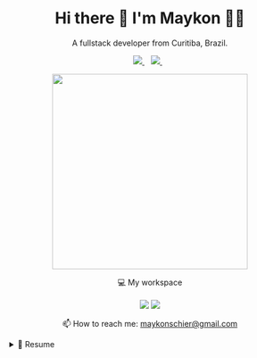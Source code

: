 

<h1 align='center'>
  Hi there 👋 I'm Maykon 👨‍💻
</h1>

<p align='center'>
  A fullstack developer from Curitiba, Brazil.
</p>



<p align='center'>
  
  <a href="https://www.linkedin.com/in/maykonschier/">
    <img src="https://img.shields.io/badge/linkedin-%230077B5.svg?&style=for-the-badge&logo=linkedin&logoColor=white" />
  </a>&nbsp;&nbsp;
  <a href="https://instagram.com/konschier/">
    <img src="https://img.shields.io/badge/instagram-%23E4405F.svg?&style=for-the-badge&logo=instagram&logoColor=white" />        
  </a>&nbsp;&nbsp;
  
</p>

<p align='center'>
  <a href="#"><img src="https://github-readme-stats.vercel.app/api?username=konschier&show_icons=true&count_private=true&theme=dark" width="350"></a>
</p>

<p align='center'>
  💻 My workspace<br/><br/>
  <img src="https://img.shields.io/badge/Debian-A81D33?style=for-the-badge&logo=debian&logoColor=white" />
  <img src="https://img.shields.io/badge/windows-%230078D6.svg?&style=for-the-badge&logo=windows&logoColor=white" />
</p>


<p align='center'>
  📫 How to reach me: <a href='mailto:maykonschier@gmail.com'>maykonschier@gmail.com</a>
</p>

<details>
  <summary>📃 Resume</summary>


## Education

- 📖 **Computer Systems Analyst**\
📆 2020 - Moment\
📍 **Uniandrade** - Curitiba, Brazil
  
- 📖 **Electronics**\
📆 2026 - 2017\
📍 **SENAI** - Curitiba, Brazil

## Experience
  
<img align="right" src="https://img.shields.io/badge/Python-3776AB?logo=python&logoColor=white" />
<img align="right" src="https://img.shields.io/badge/flask-%23000.svg?logo=flask&logoColor=white" />
<img align="right" src="https://img.shields.io/badge/AWS-%23FF9900.svg?logo=amazon-aws&logoColor=white" />
<img align="right" src="https://img.shields.io/badge/jenkins-%232C5263.svg?logo=jenkins&logoColor=white" />
<img align="right" src ="https://img.shields.io/badge/MongoDB-%234ea94b.svg?logo=mongodb&logoColor=white" />   
<img align="right" src="https://img.shields.io/badge/-ElasticSearch-005571?logo=elasticsearch&logoColor=white" />

- 👨‍💻 **Python Developer**\
📆 2021 - Moment\
📍 **Global Hitss** - Rio de Janeiro/RJ, Brazil

<img align="right" src="https://img.shields.io/badge/php-%23777BB4.svg?logo=php&logoColor=white" />
<img align="right" src="https://img.shields.io/badge/html5-%23E34F26.svg?logo=html5&logoColor=white" />
<img align="right" src="https://img.shields.io/badge/css3-%231572B6.svg?logo=css3&logoColor=white" />
<img align="right" src="https://img.shields.io/badge/javascript-%23323330.svg?logo=javascript&logoColor=%23F7DF1E" />
<img align="right" src="https://img.shields.io/badge/vuejs-%2335495e.svg?logo=vue-dot-js&logoColor=%234FC08D" />
     
- 👨‍💻 **Fullstack Developer**\
📆 2020 - 2021\
📍 **Flieger Software** - Curitiba/PR, Brazil
  
<img align="right" src="https://img.shields.io/badge/vuejs-%2335495e.svg?logo=vue-dot-js&logoColor=%234FC08D" />
<img align="right" src="https://img.shields.io/badge/.NET-5C2D91?logo=.net&logoColor=white" />
<img align="right" src="https://img.shields.io/badge/c%23-%23239120.svg?logo=c-sharp&logoColor=white" />
<img align="right" src="https://img.shields.io/badge/gitlab-%23181717.svg?logo=gitlab&logoColor=white" />

- 👨‍💻 **Backend Developer**\
📆 2020\
📍 **Proxys Group** - Curitiba/PR, Brazil

<img align="right" src="https://img.shields.io/badge/php-%23777BB4.svg?logo=php&logoColor=white" />
<img align="right" src="https://img.shields.io/badge/html5-%23E34F26.svg?logo=html5&logoColor=white" />
<img align="right" src="https://img.shields.io/badge/css3-%231572B6.svg?logo=css3&logoColor=white" />
<img align="right" src="https://img.shields.io/badge/javascript-%23323330.svg?logo=javascript&logoColor=%23F7DF1E" />
<img align="right" src="https://img.shields.io/badge/vuejs-%2335495e.svg?logo=vue-dot-js&logoColor=%234FC08D" />
<img align="right" src="https://img.shields.io/badge/react-%2320232a.svg?logo=react&logoColor=%2361DAFB" />
<img align="right" src="https://img.shields.io/badge/python-%2314354C.svg?logo=python&logoColor=white"/>
<img align="right" src="https://img.shields.io/badge/django-%23092E20.svg?logo=django&logoColor=white" />
<img align="right" src="https://img.shields.io/badge/laravel-%23FF2D20.svg?logo=laravel&logoColor=white" />
<img align="right" src="https://img.shields.io/badge/c++-%2300599C.svg?logo=c%2B%2B&ogoColor=white"/>

- 👨‍💻 **Freelancer**\
📆 2016 - 2020\
📍 **Schier Soluções** - Curitiba/PR, Brazil
  


<!--## Skills

<img align="right" src="https://img.shields.io/badge/(My)SQL-4479A1?logo=mysql&logoColor=white" />
<img align="right" src="https://img.shields.io/badge/BASH-4EAA25?logo=gnu-bash&logoColor=white" />
<img align="right" src="https://img.shields.io/badge/PHP-777BB4?logo=php&logoColor=white" />
<img align="right" src="https://img.shields.io/badge/Python-3776AB?logo=python&logoColor=white" />
<img align="right" src="https://img.shields.io/badge/C Sharp-239120?logo=c-sharp&logoColor=white" />
<img align="right" src="https://img.shields.io/badge/C++-00599C?logo=c%2B%2B&logoColor=white" />
<img align="right" src="https://img.shields.io/badge/C-A8B9CC?logo=c&logoColor=white" />

**Programming**

<img align="right" src="https://img.shields.io/badge/Arch-1793D1?logo=arch-linux&logoColor=white" />
<img align="right" src="https://img.shields.io/badge/Fedora-294172?logo=fedora&logoColor=white" />
<img align="right" src="https://img.shields.io/badge/Debian-A81D33?logo=debian&logoColor=white" />
<img align="right" src="https://img.shields.io/badge/Arch-E95420?logo=arch&logoColor=white" />
<img align="right" src="https://img.shields.io/badge/Windows-0078D6?logo=windows&logoColor=white" />

**Operating Systems**

<img align="right" src="https://img.shields.io/badge/English-B2-blue?logo=data:image/svg%2bxml;base64,PHN2ZyB4bWxucz0iaHR0cDovL3d3dy53My5vcmcvMjAwMC9zdmciIGlkPSJmbGFnLWljb24tY3NzLWdiLWVuZyIgdmlld0JveD0iMCAwIDY0MCA0ODAiPgogIDxwYXRoIGZpbGw9IiNmZmYiIGQ9Ik0wIDBoNjQwdjQ4MEgweiIvPgogIDxwYXRoIGZpbGw9IiNjZTExMjQiIGQ9Ik0yODEuNiAwaDc2Ljh2NDgwaC03Ni44eiIvPgogIDxwYXRoIGZpbGw9IiNjZTExMjQiIGQ9Ik0wIDIwMS42aDY0MHY3Ni44SDB6Ii8+Cjwvc3ZnPgo=" />
<img align="right" src="https://img.shields.io/badge/Italian-mother tongue-green?logo=data:image/svg%2bxml;base64,PHN2ZyB4bWxucz0iaHR0cDovL3d3dy53My5vcmcvMjAwMC9zdmciIGlkPSJmbGFnLWljb24tY3NzLWl0IiB2aWV3Qm94PSIwIDAgNjQwIDQ4MCI+DQogIDxnIGZpbGwtcnVsZT0iZXZlbm9kZCIgc3Ryb2tlLXdpZHRoPSIxcHQiPg0KICAgIDxwYXRoIGZpbGw9IiNmZmYiIGQ9Ik0wIDBoNjQwdjQ4MEgweiIvPg0KICAgIDxwYXRoIGZpbGw9IiMwMDkyNDYiIGQ9Ik0wIDBoMjEzLjN2NDgwSDB6Ii8+DQogICAgPHBhdGggZmlsbD0iI2NlMmIzNyIgZD0iTTQyNi43IDBINjQwdjQ4MEg0MjYuN3oiLz4NCiAgPC9nPg0KPC9zdmc+" />

-->

</details>
